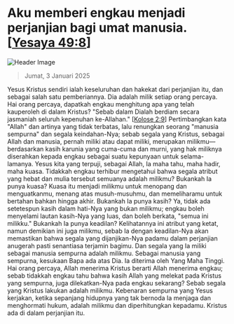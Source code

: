 
# Aku memberi engkau menjadi perjanjian bagi umat manusia. [[Yesaya 49:8](http://alkitab.sabda.org/?Yesaya%2049:8)]

![Header Image](https://alkitab.app/slice/sunrise.jpg)

> Jumat, 3 Januari 2025

Yesus Kristus sendiri ialah keseluruhan dan hakekat dari perjanjian itu, dan sebagai salah satu pemberiannya. Dia adalah milik setiap orang percaya. Hai orang percaya, dapatkah engkau menghitung apa yang telah kauperoleh di dalam Kristus? "Sebab dalam Dialah berdiam secara jasmaniah seluruh kepenuhan ke-Allahan." [[Kolose 2:9](http://alkitab.sabda.org/?Kolose%202:9)] Pertimbangkan kata "Allah" dan artinya yang tidak terbatas, lalu renungkan seorang "manusia sempurna" dan segala keindahan-Nya; sebab segala yang Kristus, sebagai Allah dan manusia, pernah miliki atau dapat miliki, merupakan milikmu—berdasarkan kasih karunia yang cuma-cuma dan murni, yang hak miliknya diserahkan kepada engkau sebagai suatu kepunyaan untuk selama-lamanya. Yesus kita yang terpuji, sebagai Allah, Ia maha tahu, maha hadir, maha kuasa. Tidakkah engkau terhibur mengetahui bahwa segala atribut yang hebat dan mulia tersebut semuanya adalah milikmu? Bukankah Ia punya kuasa? Kuasa itu menjadi milikmu untuk menopang dan  menguatkanmu, menang atas musuh-musuhmu, dan memeliharamu untuk bertahan bahkan hingga akhir. Bukankah Ia punya kasih? Ya, tidak ada setetespun kasih dalam hati-Nya yang bukan milikmu; engkau boleh menyelami lautan kasih-Nya yang luas, dan boleh berkata, "semua ini milikku." Bukankah Ia punya keadilan? Kelihatannya ini atribut yang ketat, namun demikian ini juga milikmu, sebab Ia dengan keadilan-Nya akan memastikan bahwa segala yang dijanjikan-Nya padamu dalam perjanjian anugerah pasti senantiasa terjamin bagimu. Dan segala yang Ia miliki sebagai manusia sempurna adalah milikmu. Sebagai manusia yang sempurna, kesukaan Bapa ada atas Dia. Ia diterima oleh Yang Maha Tinggi. Hai orang percaya, Allah menerima Kristus berarti Allah menerima engkau; sebab tidakkah engkau tahu bahwa kasih Allah yang melekat pada Kristus yang sempurna, juga dilekatkan-Nya pada engkau sekarang? Sebab segala yang Kristus lakukan adalah milikmu. Kebenaran sempurna yang Yesus kerjakan, ketika sepanjang hidupnya yang tak bernoda Ia menjaga dan menghormati hukum, adalah milikmu dan diperhitungkan kepadamu. Kristus ada di dalam perjanjian itu.
    